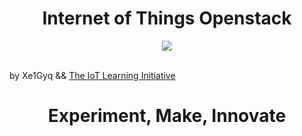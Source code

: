 <h1><center><b>Internet of Things Openstack</b></center></h1>

<center><img src="https://pbs.twimg.com/media/ChA-gj0UcAQ94Pr.png"></center>
<br>

by Xe1Gyq && [The IoT Learning Initiative](https://theiotlearninginitiative.gitbooks.io/master/content/)


<center><h1><b>Experiment, Make, Innovate</b></h1></center>
